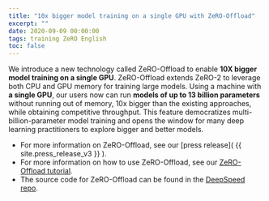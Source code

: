 ```yaml
---
title: "10x bigger model training on a single GPU with ZeRO-Offload"
excerpt: ""
date: 2020-09-09 00:00:00
tags: training ZeRO English
toc: false
---
```


We introduce a new technology called ZeRO-Offload to enable **10X bigger model training on a single GPU**. ZeRO-Offload extends ZeRO-2 to leverage both CPU and GPU memory for training large models. Using a machine with **a single GPU**, our users now can run **models of up to 13 billion parameters** without running out of memory, 10x bigger than the existing approaches, while obtaining competitive throughput. This feature democratizes multi-billion-parameter model training and opens the window for many deep learning practitioners to explore bigger and better models.

* For more information on ZeRO-Offload, see our [press release]( {{ site.press_release_v3 }} ).
* For more information on how to use ZeRO-Offload, see our [ZeRO-Offload tutorial](https://www.deepspeed.ai/tutorials/ZeRO-offload/).
* The source code for ZeRO-Offload can be found in the [DeepSpeed repo](https://github.com/microsoft/deepspeed).
